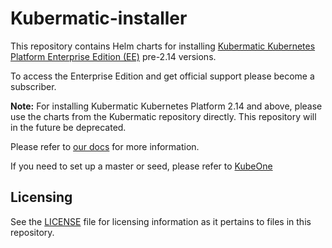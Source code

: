 # Kubermatic-installer

This repository contains Helm charts for installing [Kubermatic Kubernetes Platform Enterprise Edition (EE)](https://github.com/kubermatic/kubermatic) pre-2.14 versions.

To access the Enterprise Edition and get official support please become a subscriber.

**Note:** For installing Kubermatic Kubernetes Platform 2.14 and above, please use the charts from the
Kubermatic repository directly. This repository will in the future be deprecated.

Please refer to [our docs](https://docs.kubermatic.com) for more information.

If you need to set up a master or seed, please refer to [KubeOne](https://github.com/kubermatic/kubeone)

## Licensing
See the [LICENSE](LICENSE) file for licensing information as it pertains to files in this repository.

